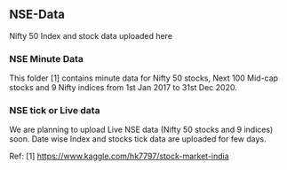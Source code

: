 ## NSE-Data

  Nifty 50 Index and stock data uploaded here

### NSE Minute Data

  This folder [1] contains minute data for Nifty 50 stocks, Next 100 Mid-cap stocks and 9 Nifty indices from 1st Jan 2017 to 31st Dec 2020. 

### NSE tick or Live data

  We are planning to upload Live NSE data (Nifty 50 stocks and 9 indices) soon. 
  Date wise Index and stocks tick data are uploaded for few days. 

Ref: [1] https://www.kaggle.com/hk7797/stock-market-india
